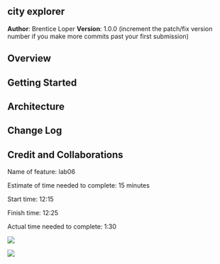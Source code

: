 ## city explorer

**Author**: Brentice Loper
**Version**: 1.0.0 (increment the patch/fix version number if you make more commits past your first submission)

## Overview
<!-- Provide a high level overview of what this application is and why you are building it, beyond the fact that it's an assignment for this class. (i.e. What's your problem domain?) -->

## Getting Started
<!-- What are the steps that a user must take in order to build this app on their own machine and get it running? -->

## Architecture
<!-- Provide a detailed description of the application design. What technologies (languages, libraries, etc) you're using, and any other relevant design information. -->

## Change Log
<!-- Use this area to document the iterative changes made to your application as each feature is successfully implemented. Use time stamps. Here's an example:

01-01-2001 4:59pm - Application now has a fully-functional express server, with a GET route for the location resource. -->

## Credit and Collaborations
<!-- Give credit (and a link) to other people or resources that helped you build this application. -->

Name of feature: lab06

Estimate of time needed to complete: 15 minutes

Start time: 12:15

Finish time: 12:25

Actual time needed to complete: 1:30

![](https://file%2B.vscode-resource.vscode-cdn.net/Users/brentice/Desktop/Screen%20Shot%202022-06-23%20at%2010.01.36%20AM.png?version%3D1656003791972)


![](https://file%2B.vscode-resource.vscode-cdn.net/Users/brentice/Desktop/WRRC1.jpg?version%3D1656003872706)